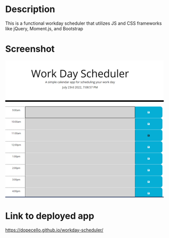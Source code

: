 # Description
This is a functional workday scheduler that utilizes JS and CSS frameworks like jQuery, Moment.js, and Bootstrap

# Screenshot

![Screenshot](/assets/Workday-ss.png/ "Screenshot")

# Link to deployed app
https://dopecello.github.io/workday-scheduler/
